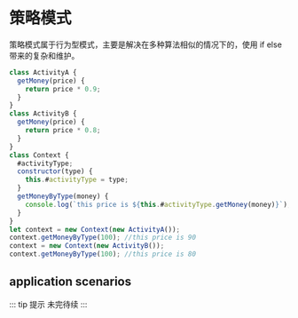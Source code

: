 # 策略模式

策略模式属于行为型模式，主要是解决在多种算法相似的情况下的，使用 if else 带来的复杂和维护。

```js
class ActivityA {
  getMoney(price) {
    return price * 0.9;
  }
}
class ActivityB {
  getMoney(price) {
    return price * 0.8;
  }
}
class Context {
  #activityType;
  constructor(type) {
    this.#activityType = type;
  }
  getMoneyByType(money) {
    console.log(`this price is ${this.#activityType.getMoney(money)}`);
  }
}
let context = new Context(new ActivityA());
context.getMoneyByType(100); //this price is 90
context = new Context(new ActivityB());
context.getMoneyByType(100); //this price is 80
```

## application scenarios

::: tip 提示
未完待续
:::
